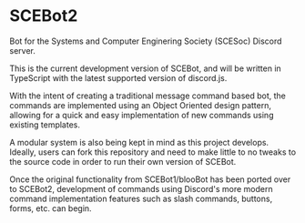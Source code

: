 # SCEBot2
Bot for the Systems and Computer Enginering Society (SCESoc) Discord server.

This is the current development version of SCEBot, and will be written in
TypeScript with the latest supported version of discord.js.

With the intent of creating a traditional message command based bot, the commands
are implemented using an Object Oriented design pattern, allowing for a quick
and easy implementation of new commands using existing templates.

A modular system is also being kept in mind as this project develops. Ideally, 
users can fork this repository and need to make little to no tweaks to the source
code in order to run their own version of SCEBot.

Once the original functionality from SCEBot1/blooBot has been ported over to 
SCEBot2, development of commands using Discord's more modern command implementation features
such as slash commands, buttons, forms, etc. can begin. 